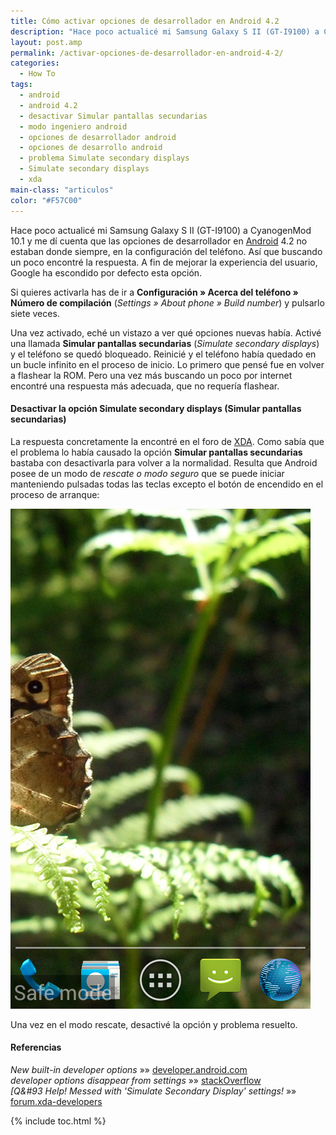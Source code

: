 ```yaml
---
title: Cómo activar opciones de desarrollador en Android 4.2
description: "Hace poco actualicé mi Samsung Galaxy S II (GT-I9100) a CyanogenMod 10.1 y me dí cuenta que las opciones de desarrollador en [Android][1] 4.2 no estaban donde siempre, en la configuración del teléfono. Así que buscando un poco encontré la respuesta. A fin de mejorar la experiencia del usuario, Google ha escondido por defecto esta opción."
layout: post.amp
permalink: /activar-opciones-de-desarrollador-en-android-4-2/
categories:
  - How To
tags:
  - android
  - android 4.2
  - desactivar Simular pantallas secundarias
  - modo ingeniero android
  - opciones de desarrollador android
  - opciones de desarrollo android
  - problema Simulate secondary displays
  - Simulate secondary displays
  - xda
main-class: "articulos"
color: "#F57C00"
---
```

Hace poco actualicé mi Samsung Galaxy S II (GT-I9100) a CyanogenMod 10.1 y me dí cuenta que las opciones de desarrollador en [Android][1] 4.2 no estaban donde siempre, en la configuración del teléfono. Así que buscando un poco encontré la respuesta. A fin de mejorar la experiencia del usuario, Google ha escondido por defecto esta opción.  

<!--ad-->


Si quieres activarla has de ir a **Configuración » Acerca del teléfono » Número de compilación** (*Settings » About phone » Build number*) y pulsarlo siete veces.

Una vez activado, eché un vistazo a ver qué opciones nuevas había. Activé una llamada **Simular pantallas secundarias** (*Simulate secondary displays*) y el teléfono se quedó bloqueado. Reinicié y el teléfono había quedado en un bucle infinito en el proceso de inicio. Lo primero que pensé fue en volver a flashear la ROM. Pero una vez más buscando un poco por internet encontré una respuesta más adecuada, que no requería flashear.

#### Desactivar la opción Simulate secondary displays (Simular pantallas secundarias)

La respuesta concretamente la encontré en el foro de [XDA][2]. Como sabía que el problema lo había causado la opción **Simular pantallas secundarias** bastaba con desactivarla para volver a la normalidad. Resulta que Android posee de un modo de *rescate o modo seguro* que se puede iniciar manteniendo pulsadas todas las teclas excepto el botón de encendido en el proceso de arranque:

<img src="/assets/img/2013/03/Screenshot_2013-03-03-13-48-30.png" alt="Safe Mode in Android o Modo rescate en Android"   />

Una vez en el modo rescate, desactivé la opción y problema resuelto.

#### Referencias

*New built-in developer options* »» <a href="http://developer.android.com/about/versions/jelly-bean.html#42-dev-options" target="_blank">developer.android.com</a>  
*developer options disappear from settings* »» <a href="http://stackoverflow.com/questions/13558969/developer-options-disappear-from-settings" target="_blank">stackOverflow</a>  
*&#091;Q&#93 Help! Messed with 'Simulate Secondary Display' settings!* »» <a href="http://forum.xda-developers.com/showthread.php?t=2076180" target="_blank">forum.xda-developers</a>



 [1]: /android
 [2]: /xda

{% include toc.html %}
